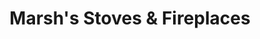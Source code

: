 ---
title: "Marsh's Stoves & Fireplaces"
url: /toronto/marshs-stoves-and-fireplaces/
shop: fireplace
---